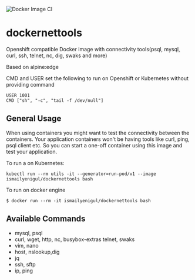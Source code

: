 
![Docker Image CI](https://github.com/ismailyenigul/dockernettools/workflows/Docker%20Image%20CI/badge.svg?branch=master)

# dockernettools

Openshift compatible Docker image with connectivity tools(psql, mysql,  curl, ssh, telnet, nc, dig, swaks and more)

Based on alpine:edge

CMD and USER set the following to run on Openshift or Kubernetes without providing command

```
USER 1001
CMD ["sh", "-c", "tail -f /dev/null"]
```



## General Usage


When using containers you might want to test the connectivity between the containers. Your application containers won't be having tools like curl, ping, psql client etc. So you can start a one-off container using this image and test your application.

To run a on Kubernetes:

```
kubectl run --rm utils -it --generator=run-pod/v1 --image ismailyenigul/dockernettools bash
```

To run on docker engine

```
$ docker run --rm -it ismailyenigul/dockernettools bash

```

## Available Commands
 * mysql, psql
 * curl, wget, http, nc, busybox-extras telnet, swaks
 * vim, nano
 * host, nslookup,dig 
 * jq
 * ssh, sftp
 * ip, ping

